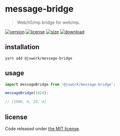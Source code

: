 # message-bridge
> Web/h5/mp bridge for web/mp.

[![version][version-image]][version-url]
[![license][license-image]][license-url]
[![size][size-image]][size-url]
[![download][download-image]][download-url]

## installation
```shell
yarn add @jswork/message-bridge
```

## usage
```js
import messageBridge from '@jswork/message-bridge';

messageBridge(1024);

// [1000, 0, 20, 4]
```

## license
Code released under [the MIT license](https://github.com/afeiship/message-bridge/blob/master/LICENSE.txt).

[version-image]: https://img.shields.io/npm/v/@jswork/message-bridge
[version-url]: https://npmjs.org/package/@jswork/message-bridge

[license-image]: https://img.shields.io/npm/l/@jswork/message-bridge
[license-url]: https://github.com/afeiship/message-bridge/blob/master/LICENSE.txt

[size-image]: https://img.shields.io/bundlephobia/minzip/@jswork/message-bridge
[size-url]: https://github.com/afeiship/message-bridge/blob/master/dist/message-bridge.min.js

[download-image]: https://img.shields.io/npm/dm/@jswork/message-bridge
[download-url]: https://www.npmjs.com/package/@jswork/message-bridge
